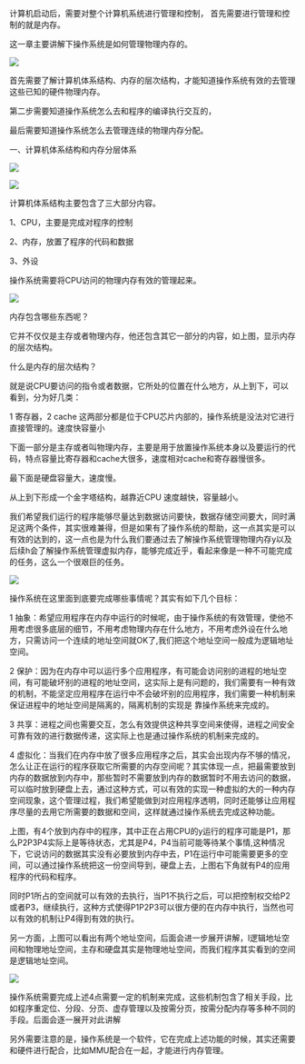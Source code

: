 计算机启动后，需要对整个计算机系统进行管理和控制， 首先需要进行管理和控制的就是内存。

这一章主要讲解下操作系统是如何管理物理内存的。

![](D:/download/youdaonote-pull-master/data/Technology/Linux/计算机操作系统/清华陈渝计算机操作系统/images/WEBRESOURCEacaf45636b661f82564805dde9420c39截图.png)

首先需要了解计算机体系结构、内存的层次结构，才能知道操作系统有效的去管理这些已知的硬件物理内存。

第二步需要知道操作系统怎么去和程序的编译执行交互的，

最后需要知道操作系统怎么去管理连续的物理内存分配。

一、计算机体系结构和内存分层体系

![](D:/download/youdaonote-pull-master/data/Technology/Linux/计算机操作系统/清华陈渝计算机操作系统/images/WEBRESOURCE6d150b9baaecafeba0227efb3ed5a053截图.png)

![](D:/download/youdaonote-pull-master/data/Technology/Linux/计算机操作系统/清华陈渝计算机操作系统/images/WEBRESOURCEd3357b04edb7cb7bf5b1002a9dbaf93d截图.png)

计算机体系结构主要包含了三大部分内容。

1、CPU，主要是完成对程序的控制

2、内存，放置了程序的代码和数据

3、外设

操作系统需要将CPU访问的物理内存有效的管理起来。

![](D:/download/youdaonote-pull-master/data/Technology/Linux/计算机操作系统/清华陈渝计算机操作系统/images/WEBRESOURCEc15d120117c86bb43b479d74dc4889f5截图.png)

内存包含哪些东西呢？

它并不仅仅是主存或者物理内存，他还包含其它一部分的内容，如上图，显示内存的层次结构。

什么是内存的层次结构？

就是说CPU要访问的指令或者数据，它所处的位置在什么地方，从上到下，可以看到，分为好几类：

1 寄存器，2 cache 这两部分都是位于CPU芯片内部的，操作系统是没法对它进行直接管理的。速度快容量小

下面一部分是主存或者叫物理内存，主要是用于放置操作系统本身以及要运行的代码，特点容量比寄存器和cache大很多，速度相对cache和寄存器慢很多。

最下面是硬盘容量大，速度慢。

从上到下形成一个金字塔结构，越靠近CPU 速度越快，容量越小。 

我们希望我们运行的程序能够尽量达到数据访问要快，数据存储空间要大，同时满足这两个条件，其实很难兼得，但是如果有了操作系统的帮助，这一点其实是可以有效的达到的，这一点也是为什么我们要通过去了解操作系统管理物理内存y以及后续h会了解操作系统管理虚拟内存，能够完成近乎，看起来像是一种不可能完成的任务，这么一个很艰巨的任务。

![](D:/download/youdaonote-pull-master/data/Technology/Linux/计算机操作系统/清华陈渝计算机操作系统/images/WEBRESOURCEd183146442ac615571cf83e2c3370f13截图.png)

操作系统在这里面到底要完成哪些事情呢？其实有如下几个目标：

1 抽象：希望应用程序在内存中运行的时候呢，由于操作系统的有效管理，使他不用考虑很多底层的细节，不用考虑物理内存在什么地方，不用考虑外设在什么地方，只需访问一个连续的地址空间就OK了,我们把这个地址空间一般成为逻辑地址空间。

2 保护：因为在内存中可以运行多个应用程序，有可能会访问别的进程的地址空间，有可能破坏别的进程的地址空间，这实际上是有问题的，我们需要有一种有效的机制，不能坚定应用程序在运行中不会破坏别的应用程序，我们需要一种机制来保证进程中的地址空间是隔离的，隔离机制的实现是 靠操作系统来完成的。

3 共享：进程之间也需要交互，怎么有效提供这种共享空间来使得，进程之间安全可靠有效的进行数据传递，这实际上也是通过操作系统的机制来完成的。

4 虚拟化：当我们在内存中放了很多应用程序之后，其实会出现内存不够的情况，怎么让正在运行的程序获取它所需要的内存空间呢？其实体现一点，把最需要放到内存的数据放到内存中，那些暂时不需要放到内存的数据暂时不用去访问的数据，可以临时放到硬盘上去，通过这种方式，可以有效的实现一种虚拟的大的一种内存空间现象，这个管理过程，我们希望能做到对应用程序透明，同时还能够让应用程序尽量的去用它所需要的数据和空间，这样就通过操作系统去完成这种功能。

上图，有4个放到内存中的程序，其中正在占用CPU的y运行的程序可能是P1，那么P2P3P4实际上是等待状态，尤其是P4，P4当前可能等待某个事情,这种情况下，它说访问的数据其实没有必要放到内存中去，P1在运行中可能需要更多的空间，可以通过操作系统把这一份空间导到，硬盘上去，上图右下角就有P4的应用程序的代码和程序。

同时P1所占的空间就可以有效的去执行，当P1不执行之后，可以把控制权交给P2或者P3，继续执行，这种方式使得P1P2P3可以很方便的在内存中执行，当然也可以有效的机制让P4得到有效的执行。

另一方面，上图可以看出有两个地址空间，后面会进一步展开讲解，l逻辑地址空间和物理地址空间，主存和硬盘其实是物理地址空间，而我们程序其实看到的空间是逻辑地址空间。

![](D:/download/youdaonote-pull-master/data/Technology/Linux/计算机操作系统/清华陈渝计算机操作系统/images/WEBRESOURCE9447a21add0e2dc5ffb9c38fc6ad197e截图.png)

操作系统需要完成上述4点需要一定的机制来完成，这些机制包含了相关手段，比如程序重定位、分段、分页、虚存管理以及按需分页，按需分配内存等多种不同的手段。后面会逐一展开对此讲解

另外需要注意的是，操作系统是一个软件，它在完成上述功能的时候，其实还需要和硬件进行配合，比如MMU配合在一起，才能进行内存管理。